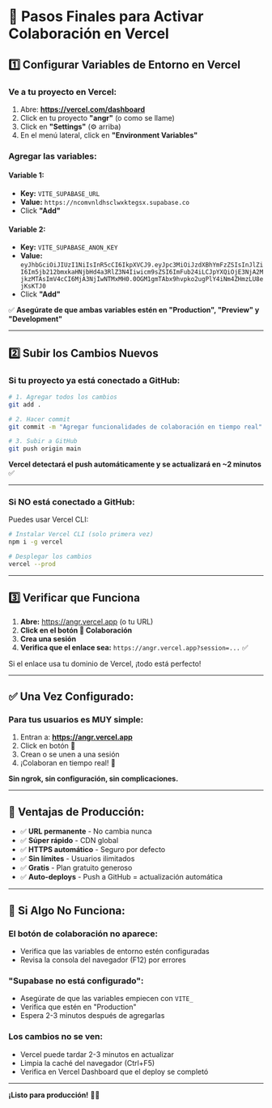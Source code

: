 # 🎯 Pasos Finales para Activar Colaboración en Vercel

## 1️⃣ Configurar Variables de Entorno en Vercel

### Ve a tu proyecto en Vercel:

1. Abre: **https://vercel.com/dashboard**
2. Click en tu proyecto **"angr"** (o como se llame)
3. Click en **"Settings"** (⚙️ arriba)
4. En el menú lateral, click en **"Environment Variables"**

### Agregar las variables:

#### Variable 1:
- **Key:** `VITE_SUPABASE_URL`
- **Value:** `https://ncomvnldhsclwxktegsx.supabase.co`
- Click **"Add"**

#### Variable 2:
- **Key:** `VITE_SUPABASE_ANON_KEY`
- **Value:** `eyJhbGciOiJIUzI1NiIsInR5cCI6IkpXVCJ9.eyJpc3MiOiJzdXBhYmFzZSIsInJlZiI6Im5jb212bmxkaHNjbHd4a3RlZ3N4Iiwicm9sZSI6ImFub24iLCJpYXQiOjE3NjA2MjkzMTAsImV4cCI6MjA3NjIwNTMxMH0.0OGM1gmTAbx9hvpko2ugPlY4iNm4ZHmzLU8ejKsKTJ0`
- Click **"Add"**

✅ **Asegúrate de que ambas variables estén en "Production", "Preview" y "Development"**

---

## 2️⃣ Subir los Cambios Nuevos

### Si tu proyecto ya está conectado a GitHub:

```bash
# 1. Agregar todos los cambios
git add .

# 2. Hacer commit
git commit -m "Agregar funcionalidades de colaboración en tiempo real"

# 3. Subir a GitHub
git push origin main
```

**Vercel detectará el push automáticamente y se actualizará en ~2 minutos** ✅

---

### Si NO está conectado a GitHub:

Puedes usar Vercel CLI:

```bash
# Instalar Vercel CLI (solo primera vez)
npm i -g vercel

# Desplegar los cambios
vercel --prod
```

---

## 3️⃣ Verificar que Funciona

1. **Abre:** https://angr.vercel.app (o tu URL)
2. **Click en el botón 👥 Colaboración**
3. **Crea una sesión**
4. **Verifica que el enlace sea:** `https://angr.vercel.app?session=...` ✅

Si el enlace usa tu dominio de Vercel, ¡todo está perfecto!

---

## ✅ Una Vez Configurado:

### Para tus usuarios es MUY simple:

1. Entran a: **https://angr.vercel.app**
2. Click en botón **👥**
3. Crean o se unen a una sesión
4. ¡Colaboran en tiempo real! 🎉

**Sin ngrok, sin configuración, sin complicaciones.**

---

## 🎉 Ventajas de Producción:

- ✅ **URL permanente** - No cambia nunca
- ✅ **Súper rápido** - CDN global
- ✅ **HTTPS automático** - Seguro por defecto
- ✅ **Sin límites** - Usuarios ilimitados
- ✅ **Gratis** - Plan gratuito generoso
- ✅ **Auto-deploys** - Push a GitHub = actualización automática

---

## 🐛 Si Algo No Funciona:

### El botón de colaboración no aparece:
- Verifica que las variables de entorno estén configuradas
- Revisa la consola del navegador (F12) por errores

### "Supabase no está configurado":
- Asegúrate de que las variables empiecen con `VITE_`
- Verifica que estén en "Production"
- Espera 2-3 minutos después de agregarlas

### Los cambios no se ven:
- Vercel puede tardar 2-3 minutos en actualizar
- Limpia la caché del navegador (Ctrl+F5)
- Verifica en Vercel Dashboard que el deploy se completó

---

**¡Listo para producción!** 🚀✨
